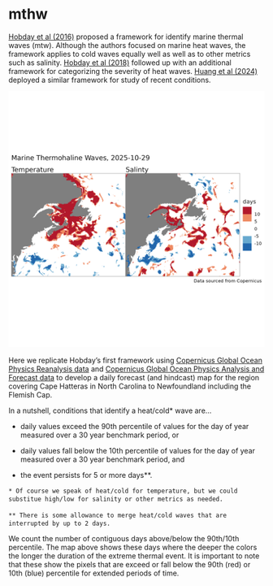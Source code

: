 mthw
================

[Hobday et al
(2016)](https://www.sciencedirect.com/science/article/abs/pii/S0079661116000057)
proposed a framework for identify marine thermal waves (mtw). Although
the authors focused on marine heat waves, the framework applies to cold
waves equally well as well as to other metrics such as salinity. [Hobday
et al
(2018)](https://tos.org/oceanography/article/categorizing-and-naming-marine-heatwaves)
followed up with an additional framework for categorizing the severity
of heat waves. [Huang et al
(2024)](https://agupubs.onlinelibrary.wiley.com/doi/10.1029/2024GL108369)
deployed a similar framework for study of recent conditions.

![](inst/exdata/chfc_mwd_sur.png)

Here we replicate Hobday’s first framework using [Copernicus Global
Ocean Physics Reanalysis
data](https://data.marine.copernicus.eu/product/GLOBAL_MULTIYEAR_PHY_001_030/description)
and [Copernicus Global Ocean Physics Analysis and Forecast
data](https://data.marine.copernicus.eu/product/GLOBAL_ANALYSISFORECAST_PHY_001_024/description)
to develop a daily forecast (and hindcast) map for the region covering
Cape Hatteras in North Carolina to Newfoundland including the Flemish
Cap.

In a nutshell, conditions that identify a heat/cold\* wave are…

- daily values exceed the 90th percentile of values for the day of year
  measured over a 30 year benchmark period, or

- daily values fall below the 10th percentile of values for the day of
  year measured over a 30 year benchmark period, and

- the event persists for 5 or more days\*\*.

<!-- -->

    * Of course we speak of heat/cold for temperature, but we could substitue high/low for salinity or other metrics as needed.

    ** There is some allowance to merge heat/cold waves that are interrupted by up to 2 days.

We count the number of contiguous days above/below the 90th/10th
percentile. The map above shows these days where the deeper the colors
the longer the duration of the extreme thermal event. It is important to
note that these show the pixels that are exceed or fall below the 90th
(red) or 10th (blue) percentile for extended periods of time.
